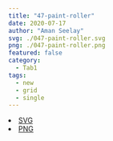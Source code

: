 ```yaml
---
title: "47-paint-roller"
date: 2020-07-17
author: "Aman Seelay"
svg: ./047-paint-roller.svg
png: ./047-paint-roller.png
featured: false
category:
  - Tab1
tags:
  - new
  - grid
  - single
---
```

<li><a href="./047-paint-roller.svg" download className="btn-svg">SVG</a></li>
<li><a href="./047-paint-roller.png" download className="btn-png">PNG</a></li>
